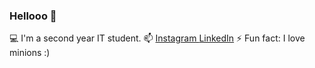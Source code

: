 ### Hellooo  👋


 💻 I'm a second year IT student.
 📫 <a href="https://www.instagram.com/_shubhrima_/">Instagram   </a><a href="https://www.linkedin.com/in/shubhrima-jana/"> LinkedIn</a>
 ⚡ Fun fact: I love minions :)
